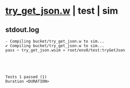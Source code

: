 # [try_get_json.w](../../../../../../examples/tests/sdk_tests/bucket/try_get_json.w) | test | sim

## stdout.log
```log
- Compiling bucket/try_get_json.w to sim...
✔ Compiling bucket/try_get_json.w to sim...
pass ─ try_get_json.wsim » root/env0/test:tryGetJson
 




Tests 1 passed (1) 
Duration <DURATION>

```

